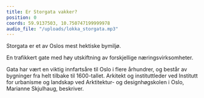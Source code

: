 ```yaml
---
title: Er Storgata vakker?
position: 0
coords: 59.9137503, 10.750747199999978
audio_file: "/uploads/lokka_storgata.mp3"
---
```


Storgata er et av Oslos mest hektiske bymiljø.
  
En trafikkert gate med høy utskiftning av forskjellige næringsvirksomheter. 

Gata har vært en viktig innfartsåre til Oslo i flere århundrer, og består av bygninger fra helt tilbake
til 1600-tallet. Arkitekt og instituttleder ved Institutt for urbanisme og landskap
ved Arktitektur- og designhøgskolen i Oslo, Marianne Skjulhaug, beskriver.